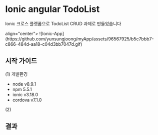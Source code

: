 

# Ionic angular TodoList 

Ionic 크로스 플랫폼으로 
TodoList CRUD 과제로 만들었습니다


<p> align="center">
![Ionic-App](https://github.com/yunsungjoong/myApp/assets/96567925/b5c7bbb7-c866-484d-aa18-c04d3bb7047d.gif)
</p>



## 시작 가이드

(1) 개발환경
- node v8.9.1
- npm 5.5.1
- ionic v3.18.0
- cordova v7.1.0

(2) 


## 결과
